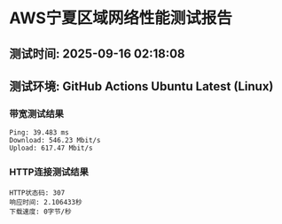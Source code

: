 # AWS宁夏区域网络性能测试报告
## 测试时间: 2025-09-16 02:18:08
## 测试环境: GitHub Actions Ubuntu Latest (Linux)

### 带宽测试结果
```
Ping: 39.483 ms
Download: 546.23 Mbit/s
Upload: 617.47 Mbit/s
```

### HTTP连接测试结果
```
HTTP状态码: 307
响应时间: 2.106433秒
下载速度: 0字节/秒
```

